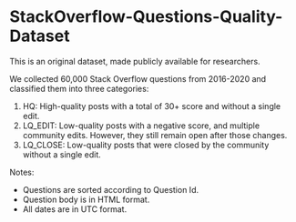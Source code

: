 # StackOverflow-Questions-Quality-Dataset

This is an original dataset, made publicly available for researchers.

We collected 60,000 Stack Overflow questions from 2016-2020 and classified them into three categories: 

1. HQ: High-quality posts with a total of 30+ score and without a single edit.
2. LQ_EDIT: Low-quality posts with a negative score, and multiple community edits. However, they still remain open after those changes.
3. LQ_CLOSE: Low-quality posts that were closed by the community without a single edit.

Notes:
- Questions are sorted according to Question Id.
- Question body is in HTML format.
- All dates are in UTC format. 

